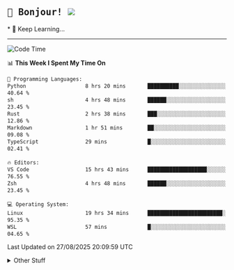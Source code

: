 
<h2>
    <samp>🎉 Bonjour!  <img src="https://media.giphy.com/media/mGcNjsfWAjY5AEZNw6/giphy.gif" width="50"></samp>
</h2>
* 🧐 Keep Learning...
<hr>

<!--START_SECTION:waka-->
![Code Time](http://img.shields.io/badge/Code%20Time-4%2C108%20hrs%207%20mins-blue)

📊 **This Week I Spent My Time On** 

```text
💬 Programming Languages: 
Python                   8 hrs 20 mins       ██████████░░░░░░░░░░░░░░░   40.64 % 
sh                       4 hrs 48 mins       ██████░░░░░░░░░░░░░░░░░░░   23.45 % 
Rust                     2 hrs 38 mins       ███░░░░░░░░░░░░░░░░░░░░░░   12.86 % 
Markdown                 1 hr 51 mins        ██░░░░░░░░░░░░░░░░░░░░░░░   09.08 % 
TypeScript               29 mins             █░░░░░░░░░░░░░░░░░░░░░░░░   02.41 % 

🔥 Editors: 
VS Code                  15 hrs 43 mins      ███████████████████░░░░░░   76.55 % 
Zsh                      4 hrs 48 mins       ██████░░░░░░░░░░░░░░░░░░░   23.45 % 

💻 Operating System: 
Linux                    19 hrs 34 mins      ████████████████████████░   95.35 % 
WSL                      57 mins             █░░░░░░░░░░░░░░░░░░░░░░░░   04.65 % 
```


 Last Updated on 27/08/2025 20:09:59 UTC
<!--END_SECTION:waka-->

<details >
    <summary>Other Stuff</summary>
<p align="center">
    <img src="https://api.githubtrends.io/user/svg/XmchxUp/langs?time_range=one_year&include_private=True&theme=classic" />
    <img src="https://api.githubtrends.io/user/svg/XmchxUp/repos?time_range=one_year&include_private=True&theme=classic" />
</p>

<table align="center">
  <tr>
    <td width="50%">
     <img width="100%" src="./github-metrics.svg">
    </td>
    <td width="50%">
     <img width="100%" src="./github-metrics/achievements.compact.svg" />
     <img width="100%" src="./github-metrics/wakatime.svg" />
     <img width="100%" src="./github-metrics/stars.svg" />
     <img width="100%" src="https://github-profile-trophy.vercel.app/?username=xmchxup" />
     <img height="110rem" src="https://github-readme-stats.vercel.app/api?username=xmchxup&hide_border=true&show_icons=true&include_all_commits=true&bg_color=0,EC6C6C,FFD479,FFFC79,73FA79&theme=graywhite&locale=en" />
     <img height="110rem" src="https://github-readme-stats.vercel.app/api/top-langs/?username=xmchxup&hide=css,scss,html&langs_count=8&hide_border=true&layout=compact&bg_color=0,73FA79,73FDFF,D783FF&theme=graywhite&locale=en" />
     <img width="100%" src="https://github-readme-streak-stats.herokuapp.com/?user=XmchxUp" />
    </td>
  </tr>
</table>

<!-- GitHub Activity Graph -->
<!--
<table align="center">
  <tr>
    <td colspan="2">
      <img width="100%" src="https://github-readme-activity-graph.vercel.app/graph?username=xmchxup&area=true&hide_border=true&theme=redical" />
    </td>
  </tr>
</table>

</details>
-->

<hr>


<p align="center">
    <i>You can learn anything!</i>
    <p align="center">
        <img src="https://visitor-badge.laobi.icu/badge?page_id=xmchxup" alt="visitor badge"/>       
    </p>
</p>

<!--
<picture>
  <source media="(prefers-color-scheme: dark)" srcset="https://raw.githubusercontent.com/XmchxUp/XmchxUp/output/github-snake-dark.svg" />
  <source media="(prefers-color-scheme: light)" srcset="https://raw.githubusercontent.com/XmchxUp/XmchxUp/output/github-snake.svg" />
  <img alt="github-snake" src="https://raw.githubusercontent.com/XmchxUp/XmchxUp/output/github-snake.svg" />
</picture>
-->
